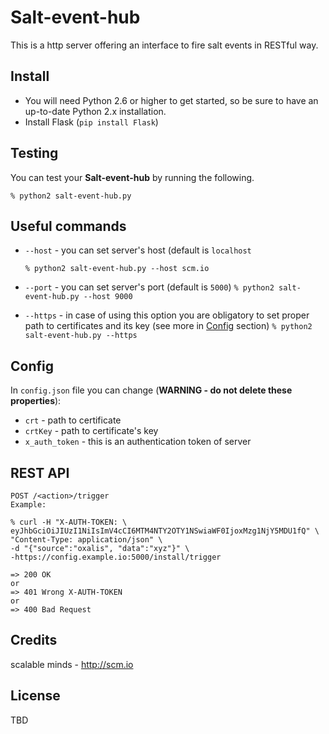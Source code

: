 # Salt-event-hub

This is a http server offering an interface to fire salt events in RESTful way.

## Install
* You will need Python 2.6 or higher to get started, so be sure to have an up-to-date Python 2.x installation.
* Install Flask (`pip install Flask`)

## Testing
You can test your **Salt-event-hub** by running the following.

    % python2 salt-event-hub.py

## Useful commands
* `--host` - you can set server's host (default is `localhost`
    
    `% python2 salt-event-hub.py --host scm.io`
    
* `--port` - you can set server's port (default is `5000`)
    `% python2 salt-event-hub.py --host 9000`
    
* `--https` - in case of using this option you are obligatory to set proper path to certificates and its key (see more in [Config]() section)
	`% python2 salt-event-hub.py --https`
	
## Config
In `config.json` file you can change (**WARNING - do not delete these properties**):

* `crt` - path to certificate
* `crtKey` - path to certificate's key
* `x_auth_token` - this is an authentication token of server

## REST API
```
POST /<action>/trigger
Example:

% curl -H "X-AUTH-TOKEN: \ 
eyJhbGciOiJIUzI1NiIsImV4cCI6MTM4NTY2OTY1NSwiaWF0IjoxMzg1NjY5MDU1fQ" \
"Content-Type: application/json" \ 
-d "{"source":"oxalis", "data":"xyz"}" \
-https://config.example.io:5000/install/trigger

=> 200 OK
or
=> 401 Wrong X-AUTH-TOKEN
or
=> 400 Bad Request
```
## Credits
scalable minds - http://scm.io

## License
TBD